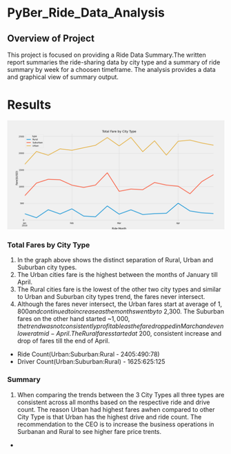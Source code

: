 # PyBer_Ride_Data_Analysis
## Overview of Project
This project is focused on providing a Ride Data Summary.The written report summaries the ride-sharing data by city type and a summary of ride summary by week for a choosen timeframe. The analysis provides a data and graphical view of summary output.
  

# Results

<img src=/analysis/PyBer_Fare_Summary.png alt="Total Fares By City Type Report"/>
      
### Total Fares by City Type
1. In the graph above shows the distinct separation of Rural, Urban and Suburban city types.
2. The Urban cities fare is the highest between the months of January till April.
3. The Rural cities fare is the lowest of the other two city types and similar to Urban and Suburban city types trend, the fares never intersect.
4. Although the fares never intersect, the Urban fares start at average of $1,800 and continued to increase as the months went by to ~$2,300.  The Suburban fares on the other    hand started ~$1,000, the trend was not consistently profitable as the fare dropped in March and even lower at mid-April.  The Rural fares started at ~$200, consistent increase and drop of fares till the end of April.  
  - Ride Count(Urban:Suburban:Rural - 2405:490:78)
  - Driver Count(Urban:Suburban:Rural) - 1625:625:125
                                                                                                                                                                     
### Summary
1. When comparing the trends between the 3 City Types all three types are consistent across all months based on the respective ride and drive count. The reason Urban had highest fares awhen compared to other City Type is that Urban has the highest drive and ride count. The recommendation to the CEO is to increase the business operations in Surbanan and Rural to see higher fare price trents. 
* 


